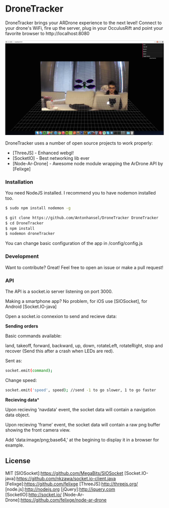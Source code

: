 # DroneTracker

DroneTracker brings your ARDrone experience to the next level! Connect to your drone's WiFi, fire up the server, plug in your OcculusRift and point your favorite browser to http://localhost:8080

![alt tag](https://raw.githubusercontent.com/Antonhansel/DroneTracker/master/screen.png)

DroneTracker uses a number of open source projects to work properly:

* [ThreeJS] - Enhanced webgl!
* [SocketIO] - Best networking lib ever
* [Node-Ar-Drone] - Awesome node module wrapping the ArDrone API by [Felixge]

### Installation
You need NodeJS installed. I recommend you to have nodemon installed too.

```sh
$ sudo npm install nodemon -g
```
```sh
$ git clone https://github.com/Antonhansel/DroneTracker DroneTracker
$ cd DroneTracker
$ npm install
$ nodemon droneTracker
```

You can change basic configuration of the app in /config/config.js

### Development
Want to contribute? Great! Feel free to open an issue or make a pull request!

### API
The API is a socket.io server listening on port 3000.

Making a smartphone app? No problem, for iOS use [SIOSocket], for Android [Socket.IO-java]

Open a socket.io connexion to send and recieve data:

**Sending orders**

Basic commands available:

land, takeoff, forward, backward, up, down, rotateLeft, rotateRight, stop and recover (Send this after a crash when LEDs are red).

Sent as:

```sh
socket.emit(command);
```

Change speed:

```sh
socket.emit('speed', speed); //send -1 to go slower, 1 to go faster
```

**Recieving data***

Upon recieving 'navdata' event, the socket data will contain a navigation data object.

Upon recieving 'frame' event, the socket data will contain a raw png buffer showing the front camera view. 

Add 'data:image/png;base64,' at the begining to display it in a browser for example.


License
----
MIT
[SIOSocket]:https://github.com/MegaBits/SIOSocket
[Socket.IO-java]:https://github.com/nkzawa/socket.io-client.java
[Felixge]:https://github.com/felixge
[ThreeJS]:http://threejs.org/
[node.js]:http://nodejs.org
[jQuery]:http://jquery.com
[SocketIO]:http://socket.io/
[Node-Ar-Drone]:https://github.com/felixge/node-ar-drone
